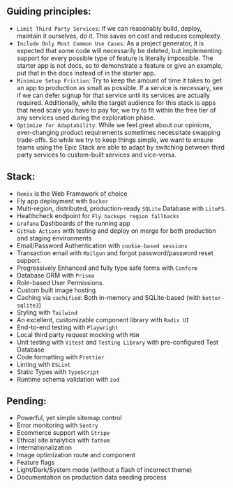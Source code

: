 ## Guiding principles:
- `Limit Third Party Services`: If we can reasonably build, deploy, maintain it ourselves, do it. This saves on cost and reduces complexity.
- `Include Only Most Common Use Cases`: As a project generator, it is expected that some code will necessarily be deleted, but implementing support for every possible type of feature is literally impossible. The starter app is not docs, so to demonstrate a feature or give an example, put that in the docs instead of in the starter app.
- `Minimize Setup Friction`: Try to keep the amount of time it takes to get an app to production as small as possible. If a service is necessary, see if we can defer signup for that service until its services are actually required. Additionally, while the target audience for this stack is apps that need scale you have to pay for, we try to fit within the free tier of any services used during the exploration phase.
- `Optimize for Adaptability`: While we feel great about our opinions, ever-changing product requirements sometimes necessitate swapping trade-offs. So while we try to keep things simple, we want to ensure teams using the Epic Stack are able to adapt by switching between third party services to custom-built services and vice-versa.

## Stack:
- `Remix` is the Web Framework of choice
- Fly app deployment with `Docker`
- Multi-region, distributed, production-ready `SQLite` Database with `LiteFS`.
- Healthcheck endpoint for `Fly backups region fallbacks`
- `Grafana` Dashboards of the running app
- `GitHub Actions` with testing and deploy on merge for both production and staging environments
- Email/Password Authentication with `cookie-based sessions`
- Transaction email with `Mailgun` and forgot password/password reset support.
- Progressively Enhanced and fully type safe forms with `Conform`
- Database ORM with `Prisma`
- Role-based User Permissions.
- Custom built image hosting
- Caching via `cachified`: Both in-memory and SQLite-based (with `better-sqlite3`)
- Styling with `Tailwind`
- An excellent, customizable component library with `Radix UI`
- End-to-end testing with `Playwright`
- Local third party request mocking with `MSW`
- Unit testing with `Vitest` and `Testing Library` with pre-configured Test Database
- Code formatting with `Prettier`
- Linting with `ESLint`
- Static Types with `TypeScript`
- Runtime schema validation with `zod`

## Pending:
- Powerful, yet simple sitemap control
- Error monitoring with `Sentry`
- Ecommerce support with `Stripe`
- Ethical site analytics with `fathom`
- Internationalization
- Image optimization route and component
- Feature flags
- Light/Dark/System mode (without a flash of incorrect theme)
- Documentation on production data seeding process
